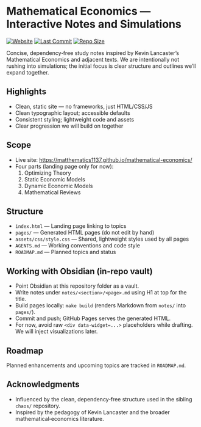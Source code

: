 Mathematical Economics — Interactive Notes and Simulations
=========================================================

[![Website](https://img.shields.io/website?url=https%3A%2F%2Fmatthematics1137.github.io%2Fmathematical-economics%2F)](https://matthematics1137.github.io/mathematical-economics/)
[![Last Commit](https://img.shields.io/github/last-commit/matthematics1137/mathematical-economics)](https://github.com/matthematics1137/mathematical-economics/commits/main)
[![Repo Size](https://img.shields.io/github/repo-size/matthematics1137/mathematical-economics)](https://github.com/matthematics1137/mathematical-economics)

Concise, dependency‑free study notes inspired by Kevin Lancaster’s Mathematical Economics and adjacent texts. We are intentionally not rushing into simulations; the initial focus is clear structure and outlines we’ll expand together.

Highlights
----------
- Clean, static site — no frameworks, just HTML/CSS/JS
- Clean typographic layout; accessible defaults
- Consistent styling; lightweight code and assets
- Clear progression we will build on together

Scope
-----
- Live site: https://matthematics1137.github.io/mathematical-economics/
- Four parts (landing page only for now):
  1) Optimizing Theory
  2) Static Economic Models
  3) Dynamic Economic Models
  4) Mathematical Reviews

Structure
---------
- `index.html` — Landing page linking to topics
- `pages/` — Generated HTML pages (do not edit by hand)
- `assets/css/style.css` — Shared, lightweight styles used by all pages
- `AGENTS.md` — Working conventions and code style
- `ROADMAP.md` — Planned topics and status

Working with Obsidian (in‑repo vault)
------------------------------------
- Point Obsidian at this repository folder as a vault.
- Write notes under `notes/<section>/<page>.md` using H1 at top for the title.
- Build pages locally: `make build` (renders Markdown from `notes/` into `pages/`).
- Commit and push; GitHub Pages serves the generated HTML.
- For now, avoid raw `<div data-widget=...>` placeholders while drafting. We will inject visualizations later.

Roadmap
-------
Planned enhancements and upcoming topics are tracked in `ROADMAP.md`.

Acknowledgments
---------------
- Influenced by the clean, dependency‑free structure used in the sibling `chaos/` repository.
- Inspired by the pedagogy of Kevin Lancaster and the broader mathematical‑economics literature.
